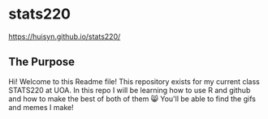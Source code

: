 # stats220
https://huisyn.github.io/stats220/

## The Purpose
Hi! Welcome to this Readme file! This repository exists for my current class STATS220 at UOA. In this repo I will be learning how to use R and github and how to make the best of both of them 😸 You'll be able to find the gifs and memes I make!

